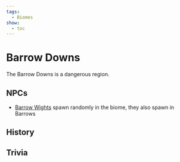 ```yaml
---
tags:
  - Biomes
show:
  - toc
---
```


####

# Barrow Downs

The Barrow Downs is a dangerous region.

## NPCs
- [Barrow Wights](/Extended-Wiki/wiki/Barrow_Wight) spawn randomly in the biome, they also spawn in Barrows

## History


## Trivia
